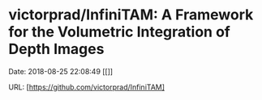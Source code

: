# victorprad/InfiniTAM: A Framework for the Volumetric Integration of Depth Images

Date: 2018-08-25 22:08:49
[[]]

URL: [https://github.com/victorprad/InfiniTAM]
